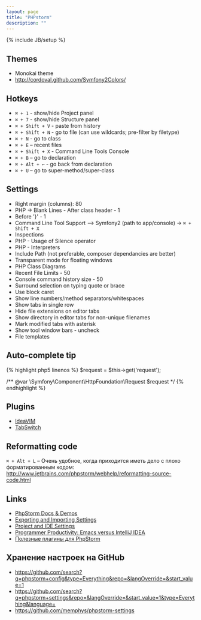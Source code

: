 ```yaml
---
layout: page
title: "PHPstorm"
description: ""
---
```

{% include JB/setup %}


## Themes

* Monokai theme
* <http://cordoval.github.com/Symfony2Colors/>

## Hotkeys

* `⌘ + 1` - show/hide Project panel
* `⌘ + 7` - show/hide Structure panel
* `⌘ + Shift + V` - paste from history
* `⌘ + Shift + N` - go to file (can use wildcards; pre-filter by filetype)
* `⌘ + N` - go to class
* `⌘ + E` – recent files
* `⌘ + Shift + X` - Command Line Tools Console
* `⌘ + B` – go to declaration
* `⌘ + Alt + ←` - go back from declaration
* `⌘ + U` – go to super-method/super-class


## Settings

* Right margin (columns): 80
* PHP -> Blank Lines - After class header - 1
* Before '}' - 1
* Command Line Tool Support –> Symfony2 (path to app/console) -> `⌘ + Shift + X`
* Inspections
* PHP - Usage of Silence operator
* PHP - Interpreters
* Include Path (not preferable, composer dependancies are better)
* Transparent mode for floating windows
* PHP Class Diagrams
* Recent File Limits - 50
* Console command history size - 50
* Surround selection on typing quote or brace
* Use block caret
* Show line numbers/method separators/whitespaces
* Show tabs in single row
* Hide file extensions on editor tabs
* Show directory in editor tabs for non-unique filenames
* Mark modified tabs with asterisk
* Show tool window bars - uncheck
* File templates


## Auto-complete tip

{% highlight php5 linenos %}
$request = $this->get('request');

/** @var  \Symfony\Component\HttpFoundation\Request $request */ 
{% endhighlight %}


## Plugins

* [IdeaVIM](http://plugins.jetbrains.net/plugin/?webide&id=164)
* [TabSwitch](http://plugins.jetbrains.net/plugin/?webide&id=179)

## Reformatting code

`⌘ + Alt + L` – Очень удобное, когда приходится иметь дело с плохо форматированным кодом: <http://www.jetbrains.com/phpstorm/webhelp/reformatting-source-code.html>


## Links

* [PhpStorm Docs & Demos](http://www.jetbrains.com/phpstorm/documentation/index.html)
* [Exporting and Importing Settings](http://www.jetbrains.com/phpstorm/webhelp/exporting-and-importing-settings.html)
* [Project and IDE Settings](http://www.jetbrains.com/phpstorm/webhelp/project-and-ide-settings.html)
* [Programmer Productivity: Emacs versus IntelliJ IDEA](http://henrikwarne.com/2012/06/17/programmer-productivity-emacs-versus-intellij-idea/)
* [Полезные плагины для PhpStorm](http://rmcreative.ru/blog/post/poleznye-plaginy-dlja-phpstorm)

## Хранение настроек на GitHub

* <https://github.com/search?q=phpstorm+config&type=Everything&repo=&langOverride=&start_value=1>
* <https://github.com/search?q=phpstorm+settings&repo=&langOverride=&start_value=1&type=Everything&language=>
* <https://github.com/memphys/phpstorm-settings>
